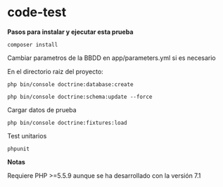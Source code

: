 code-test
=========

**Pasos para instalar y ejecutar esta prueba** 

    composer install

Cambiar parametros de la BBDD en app/parameters.yml si es necesario

En el directorio raiz del proyecto:

    php bin/console doctrine:database:create

    php bin/console doctrine:schema:update --force

Cargar datos de prueba

    php bin/console doctrine:fixtures:load
    
Test unitarios 
    
    phpunit
    
    
**Notas**

Requiere PHP >=5.5.9 aunque se ha desarrollado con la versión 7.1

